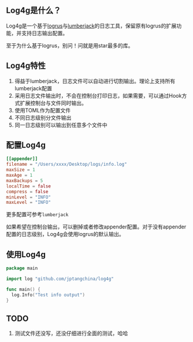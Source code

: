 ## Log4g是什么？

Log4g是一个基于[logrus](https://github.com/sirupsen/logrus)与[lumberjack](https://github.com/natefinch/lumberjack)的日志工具，保留原有logrus的扩展功能，并支持日志输出配置。

至于为什么基于logrus，别问！问就是用star最多的库。

## Log4g特性

1. 得益于lumberjack，日志文件可以自动进行切割输出。理论上支持所有lumberjack配置
2. 采用日志文件输出时，不会在控制台打印日志，如果需要，可以通过Hook方式扩展控制台与文件同时输出。
3. 使用TOML作为配置文件
4. 不同日志级别分文件输出
5. 同一日志级别可以输出到任意多个文件中



## 配置Log4g

```toml
[[appender]]
filename = "/Users/xxxx/Desktop/logs/info.log"
maxSize = 1
maxAge = 1
maxBackups = 5
localTime = false
compress = false
minLevel = "INFO"
maxLevel = "INFO"
```

更多配置可参考`lumberjack`

如果希望在控制台输出，可以删掉或者修改appender配置。对于没有appender配置的日志级别，Log4g会使用logrus的默认输出。

## 使用Log4g

```go
package main

import log "github.com/jptangchina/log4g"

func main() {
  log.Info("Test info output")
}
```



## TODO

1. 测试文件还没写，还没仔细进行全面的测试，哈哈